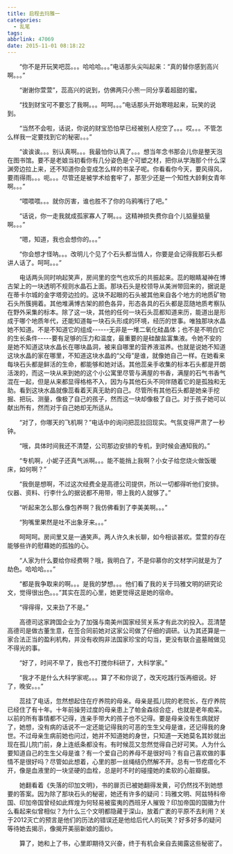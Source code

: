 ```yaml
---
title: 启程去玛雅一
categories:
  - 乱笔
tags:
abbrlink: 47069
date: 2015-11-01 08:18:22
---
```


&emsp;&emsp;“你不是开玩笑吧蕊。。。哈哈哈。。。”电话那头尖叫起来：“真的替你感到高兴啊。。。”

&emsp;&emsp;“谢谢你萱萱”，蕊高兴的说到，仿佛两只小熊一同分享着超甜的蜜。

&emsp;&emsp;“找到财宝可不要忘了我啊。。。呵呵。。。”电话那头开始寒暄起来，玩笑的说到。

&emsp;&emsp;“当然不会啦，话说，你说的财宝恐怕早已经被别人挖空了。。。哎。。。不管怎么样我一定要找到它的秘密。。。”

&emsp;&emsp;“诶诶诶。。。别认真啊。。。我最怕你认真了。。。想当年念书那会儿你是整天泡在图书馆。要不是老娘当初看你有几分姿色是个可塑之材，把你从学海那个什么深渊旁边拉上来，还不知道你会变成怎么样的书呆子呢。你看看你今天，要风得风，要雨得雨。。。呃。。。尽管还是被学术给套牢了，那至少还是一个知性大龄剩女青年啊。。。”

&emsp;&emsp;“喂喂喂。。。就你厉害，谁也胜不了你的乌鸦嘴行了吧。”

&emsp;&emsp;“话说，你一走我就成孤家寡人了啊。。。这精神损失费你自个儿掂量掂量啊。。。”

&emsp;&emsp;“嗯，知道，我也会想你的。。。”

&emsp;&emsp;“你会想才怪呐。。。改明儿个见了个石头都当情人，你要是会记得我那石头都讲人话了。呵呵。。。”

&emsp;&emsp;电话两头同时响起笑声，房间里的空气也欢乐的共振起来。蕊的眼睛凝神在博古架上的一块透明不规则水晶石上面。那块石头是校领导从美洲带回来的，据说是在蒂卡尔城的金字塔旁边捡的。这块不起眼的石头被其他来自各个地方的地质矿物石头所簇拥着。其他堆满博古架的颜色各异，形态各具的石头都是蕊随地质考察队在野外采集的标本。除了这一块，其他的任何一块石头蕊都知道来历，能道出是形成于哪个地质年代，还能知道每一块石头形成的环境，经历的世事。唯独那块水晶她不知道。不是不知道它的组成------无非是一堆二氧化硅晶体；也不是不明白它的生长条件-----要有足够的压力和温度，最重要的是硅酸盐富集液。令她不安的是她不知道这块水晶长在哪块晶洞，被来自哪里的营养液滋养。也就是说她不知道这块水晶的家在哪里，不知道这块水晶的“父母”是谁，就像她自己一样。在她看来每块石头都是鲜活的生命，都能够和她对话。其他蕊亲手收集的标本石头都是开朗活泼的，而这一块从来到她的这个小公寓里尽管与满屋的书香，满屋的石气书香气混在一起，但是从来都显得格格不入，因为与其他石头不同伴随着它的是孤独和无助。看到这块水晶就像蕊看着天真无助的自己。尽管所有其他石头都是她亲手挖掘、把玩、测量，像极了自己的孩子，然而这一块却像极了自己。对于孩子她可以献出所有，然而对于自己她却无所适从。

&emsp;&emsp;“对了，你哪天的飞机啊？”电话中的询问把蕊拉回现实。气氛变得严肃了一秒钟。

&emsp;&emsp;“哦，具体时间我还不清楚，公司那边安排的专机，到时候会通知我的。” 

&emsp;&emsp;“专机啊，小妮子还真气派啊。。。能不能捎上我啊？小女子给您烧火做饭暖床，如何啊？”

&emsp;&emsp;“我倒是想啊，不过这次经费全是高德公司提供，所以一切都得听他们安排。仪器、资料、行李什么的据说都不用带，带上我的人就够了。”

&emsp;&emsp;“听起来怎么那么像包养啊？我仿佛看到了李美美啊。。。”

&emsp;&emsp;“狗嘴里果然是吐不出象牙来。。。”

&emsp;&emsp;呵呵呵。房间里又是一通笑声。两人许久未长聊，如今相谈甚欢。萱萱的存在能够些许的慰藉她的孤独的心。

&emsp;&emsp;“人家为什么要给你经费啊？哦，我明白了，不是仰慕你的文材学问就是为了劫色。哈哈哈。。。”

&emsp;&emsp;“都是我争取来的啊。。。是我的梦想。。。他们看了我的关于玛雅文明的研究论文，觉得很出色。。。”其实在蕊的心里，她更觉得这是她的宿命。

&emsp;&emsp;“得得得，又来劲了不是。”

&emsp;&emsp;高德司这家跨国企业为了加强与南美州国家经贸关系才有此次的投入。蕊清楚高德司是做古董生意，在签合同前她对这家公司做了仔细的调研。认为其还算是一家合法正当的盈利机构，并没有收购非法国家珍宝的勾当，更没有联合盗墓贼做见不得光的事。

&emsp;&emsp;“好了，时间不早了，我也不打搅你科研了，大科学家。” 

&emsp;&emsp;“我才不是什么大科学家呢。。。算了不和你说了，改天吃践行饭再细说。好了，晚安。。。”

&emsp;&emsp;蕊挂了电话，忽然想起住在疗养院的母亲。母亲是孤儿院的老院长，在疗养院已经住了有十年。十年前操劳过度的母亲患上了帕金森综合症，也就是老年痴呆。以前的所有事情都不记得，连亲手带大的孩子也不记得。要是母亲没有生病就好了，她想，没有病的话说不一定还能记得我的可恶的生生父母是谁，还记得我的身世。不过母亲生病前她也问过，她并不知道她的身世，只知道一天她莫名其妙就出现在孤儿院门前，身上连纸条都没有。有时候蕊又忽然觉得自己好可笑。人为什么要知道自己的生生父母是谁？有一个爱自己的养母不是很好吗？有自己喜欢做的事情不是很好吗？尽管如此想着，心里的那一丝绳结仍然解不开。总有一节疙瘩化不开，像是血液里的一块坚硬的血栓，总是时不时的碰撞她的柔软的心脏瓣膜。

&emsp;&emsp;她翻看着《失落的印加文明》，书的扉页已被她翻得发黄，可仍然找不到她想要的答案。因为除了那块石头的秘密，她还有许多的疑问：玛雅文明、阿兹特科帝国、印加帝国曾经如此辉煌为何轻易被蛮夷的西班牙人摧毁？印加帝国的国徽为什么看起来似曾相似？为什么三个文明都隐藏于深山，放着广袤的平原不去利用？关于2012灭亡的预言是他们的历法的错误还是他给后代人的玩笑？好多好多的疑问等待她去揭示，像揭开美丽新娘的面纱。

&emsp;&emsp;算了，她和上了书，心里即期待又兴奋，终于有机会亲自去揭露这些秘密了。

